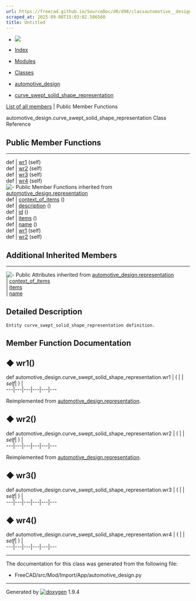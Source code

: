```yaml
---
url: https://freecad.github.io/SourceDoc/d0/d98/classautomotive__design_1_1curve__swept__solid__shape__representation.html
scraped_at: 2025-09-08T15:03:02.506560
title: Untitled
---
```


  * [ ![](https://www.freecad.org/svg/logo-freecad.svg) ](https://freecadweb.org "FreeCAD")
  * [Index](../../index.html "Index")
  * [Modules](../../modules.html "Modules list")
  * [Classes](../../annotated.html "Annotated list")

  * [automotive_design](../../d4/ddf/namespaceautomotive__design.html)
  * [curve_swept_solid_shape_representation](../../d0/d98/classautomotive__design_1_1curve__swept__solid__shape__representation.html)

[List of all members](../../d7/d9e/classautomotive__design_1_1curve__swept__solid__shape__representation-members.html) | Public Member Functions

automotive_design.curve_swept_solid_shape_representation Class Reference

##  Public Member Functions  
  
---  
def | [wr1](../../d0/d98/classautomotive__design_1_1curve__swept__solid__shape__representation.html#a6f40bcc011b0c6a4ae52811113dda131) (self)  
def | [wr2](../../d0/d98/classautomotive__design_1_1curve__swept__solid__shape__representation.html#ac6987b547ad7b8de088bef06cf021d92) (self)  
def | [wr3](../../d0/d98/classautomotive__design_1_1curve__swept__solid__shape__representation.html#aa495884272e0def8e5080a4daf8383bb) (self)  
def | [wr4](../../d0/d98/classautomotive__design_1_1curve__swept__solid__shape__representation.html#a0ca0251a9c9cb632d7f7be311f0a5b92) (self)  
![-](../../closed.png) Public Member Functions inherited from
[automotive_design.representation](../../d8/de0/classautomotive__design_1_1representation.html)  
def | [context_of_items](../../d8/de0/classautomotive__design_1_1representation.html#a84aa53a72cb77281167d77185bedab5e) ()  
def | [description](../../d8/de0/classautomotive__design_1_1representation.html#a1d35c39d45f16f922cf4360da4ec3778) ()  
def | [id](../../d8/de0/classautomotive__design_1_1representation.html#a85343890335f87c91cff60e7988263d8) ()  
def | [items](../../d8/de0/classautomotive__design_1_1representation.html#a84b16fedad2273190b6dd316673d9752) ()  
def | [name](../../d8/de0/classautomotive__design_1_1representation.html#af640f954805b1a2b3d1a4a4ee9c55d24) ()  
def | [wr1](../../d8/de0/classautomotive__design_1_1representation.html#a167ca694a87f2233508375472af08fb1) (self)  
def | [wr2](../../d8/de0/classautomotive__design_1_1representation.html#ab3c63c6621183d774bb49cd3605f4358) (self)  
  
##  Additional Inherited Members  
  
---  
![-](../../closed.png) Public Attributes inherited from
[automotive_design.representation](../../d8/de0/classautomotive__design_1_1representation.html)  
|
[context_of_items](../../d8/de0/classautomotive__design_1_1representation.html#aaf5fe9839e199ab5390651177efcc497)  
|
[items](../../d8/de0/classautomotive__design_1_1representation.html#aa8058fe959724be16897e4409e870128)  
|
[name](../../d8/de0/classautomotive__design_1_1representation.html#add191f3372f9224b28aa809871533b65)  
  
## Detailed Description

    
    
    Entity curve_swept_solid_shape_representation definition.

## Member Function Documentation

## ◆ wr1()

def automotive_design.curve_swept_solid_shape_representation.wr1  | ( |  | _self_| ) |   
---|---|---|---|---|---  
  
Reimplemented from
[automotive_design.representation](../../d8/de0/classautomotive__design_1_1representation.html#a167ca694a87f2233508375472af08fb1).

## ◆ wr2()

def automotive_design.curve_swept_solid_shape_representation.wr2  | ( |  | _self_| ) |   
---|---|---|---|---|---  
  
Reimplemented from
[automotive_design.representation](../../d8/de0/classautomotive__design_1_1representation.html#ab3c63c6621183d774bb49cd3605f4358).

## ◆ wr3()

def automotive_design.curve_swept_solid_shape_representation.wr3  | ( |  | _self_| ) |   
---|---|---|---|---|---  
  
## ◆ wr4()

def automotive_design.curve_swept_solid_shape_representation.wr4  | ( |  | _self_| ) |   
---|---|---|---|---|---  
  
* * *

The documentation for this class was generated from the following file:

  * FreeCAD/src/Mod/Import/App/automotive_design.py

* * *

Generated by
[![doxygen](../../doxygen.svg)](https://www.doxygen.org/index.html) 1.9.4

